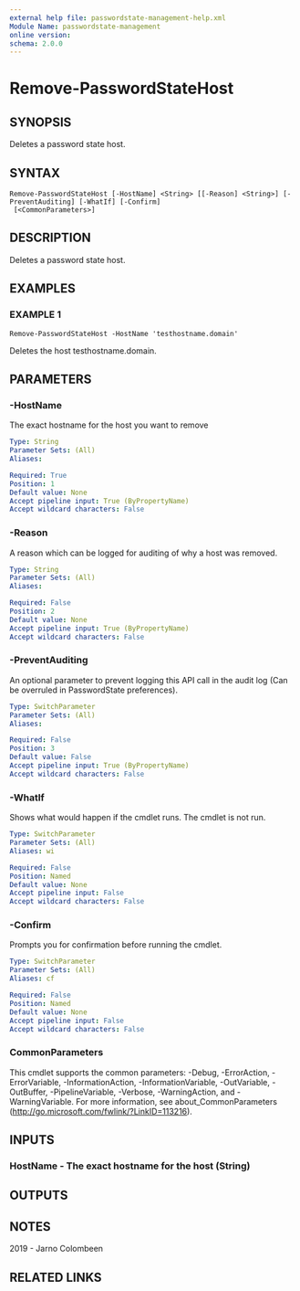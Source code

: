 ```yaml
---
external help file: passwordstate-management-help.xml
Module Name: passwordstate-management
online version:
schema: 2.0.0
---
```


# Remove-PasswordStateHost

## SYNOPSIS
Deletes a password state host.

## SYNTAX

```
Remove-PasswordStateHost [-HostName] <String> [[-Reason] <String>] [-PreventAuditing] [-WhatIf] [-Confirm]
 [<CommonParameters>]
```

## DESCRIPTION
Deletes a password state host.

## EXAMPLES

### EXAMPLE 1
```
Remove-PasswordStateHost -HostName 'testhostname.domain'
```

Deletes the host testhostname.domain.

## PARAMETERS

### -HostName
The exact hostname for the host you want to remove

```yaml
Type: String
Parameter Sets: (All)
Aliases:

Required: True
Position: 1
Default value: None
Accept pipeline input: True (ByPropertyName)
Accept wildcard characters: False
```

### -Reason
A reason which can be logged for auditing of why a host was removed.

```yaml
Type: String
Parameter Sets: (All)
Aliases:

Required: False
Position: 2
Default value: None
Accept pipeline input: True (ByPropertyName)
Accept wildcard characters: False
```

### -PreventAuditing
An optional parameter to prevent logging this API call in the audit log (Can be overruled in PasswordState preferences).

```yaml
Type: SwitchParameter
Parameter Sets: (All)
Aliases:

Required: False
Position: 3
Default value: False
Accept pipeline input: True (ByPropertyName)
Accept wildcard characters: False
```

### -WhatIf
Shows what would happen if the cmdlet runs.
The cmdlet is not run.

```yaml
Type: SwitchParameter
Parameter Sets: (All)
Aliases: wi

Required: False
Position: Named
Default value: None
Accept pipeline input: False
Accept wildcard characters: False
```

### -Confirm
Prompts you for confirmation before running the cmdlet.

```yaml
Type: SwitchParameter
Parameter Sets: (All)
Aliases: cf

Required: False
Position: Named
Default value: None
Accept pipeline input: False
Accept wildcard characters: False
```

### CommonParameters
This cmdlet supports the common parameters: -Debug, -ErrorAction, -ErrorVariable, -InformationAction, -InformationVariable, -OutVariable, -OutBuffer, -PipelineVariable, -Verbose, -WarningAction, and -WarningVariable.
For more information, see about_CommonParameters (http://go.microsoft.com/fwlink/?LinkID=113216).

## INPUTS

### HostName - The exact hostname for the host (String)
## OUTPUTS

## NOTES
2019 - Jarno Colombeen

## RELATED LINKS
